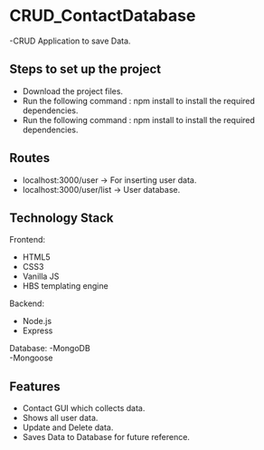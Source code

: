 # CRUD_ContactDatabase
-CRUD Application to save Data.

## Steps to set up the project
- Download the project files.
- Run the following command : npm install to install the required dependencies.                                                                                                               
- Run the following command : npm install to install the required dependencies.                                                                                                            

## Routes
- localhost:3000/user -> For inserting user data.                                                                                                                             
- localhost:3000/user/list -> User database.                                                                                                               

## Technology Stack
Frontend:
- HTML5                                                                                                                                                                   
- CSS3                                                                                                                                                                   
- Vanilla JS                                                                                                                                                                         
- HBS templating engine                                                                                                                                                     

Backend:
- Node.js                                                                                                                                         
- Express                                                                                                                                                             

Database:
-MongoDB                                                                                                                                                                 
-Mongoose

## Features
- Contact GUI which collects data.                                                                                                                                            
- Shows all user data.                                                                                                                                                                     
- Update and Delete data.                                                                                                                                                                         
- Saves Data to Database for future reference.                                                                                                                                     
